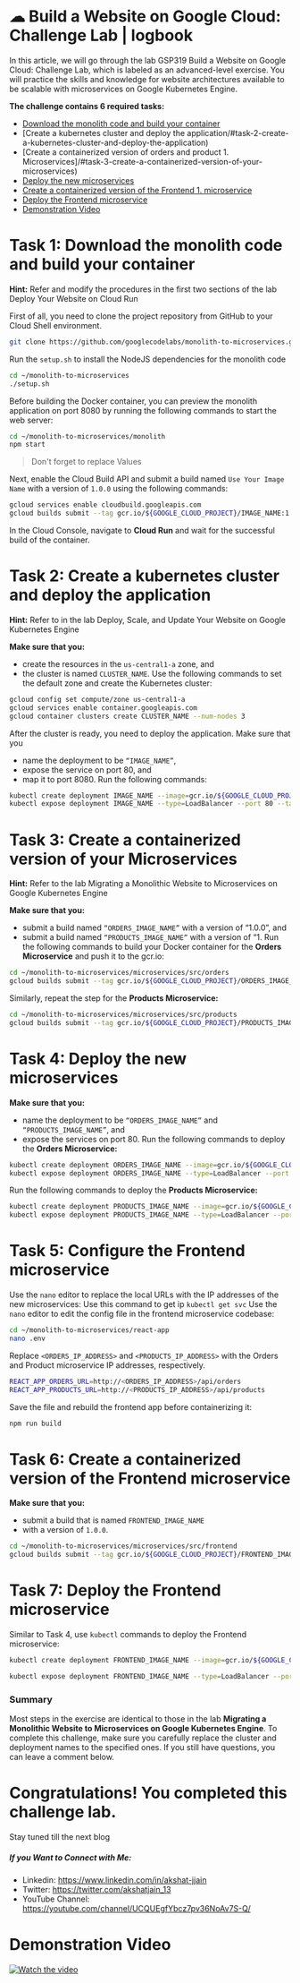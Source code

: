  # ☁ Build a Website on Google Cloud: Challenge Lab | logbook

In this article, we will go through the lab GSP319 Build a Website on Google Cloud: Challenge Lab, which is labeled as an advanced-level exercise. You will practice the skills and knowledge for website architectures available to be scalable with microservices on Google Kubernetes Engine.

**The challenge contains 6 required tasks:**

* [Download the monolith code and build your container](/#task-1-download-the-monolith-code-and-build-your-container)
* [Create a kubernetes cluster and deploy the application/#task-2-create-a-kubernetes-cluster-and-deploy-the-application)
* [Create a containerized version of orders and product 1. Microservices]/#task-3-create-a-containerized-version-of-your-microservices)
* [Deploy the new microservices](/#task-4-deploy-the-new-microservices)
* [Create a containerized version of the Frontend 1. microservice](/#task-5-configure-the-frontend-microservice)
* [Deploy the Frontend microservice](/#task-6-create-a-containerized-version-of-the-frontend-microservice)
* [Demonstration Video](/#demonstration-video)

# Task 1: Download the monolith code and build your container
**Hint:** Refer and modify the procedures in the first two sections of the lab Deploy Your Website on Cloud Run

First of all, you need to clone the project repository from GitHub to your Cloud Shell environment.
``` bash
git clone https://github.com/googlecodelabs/monolith-to-microservices.git
```
Run the `setup.sh` to install the NodeJS dependencies for the monolith code
``` bash
cd ~/monolith-to-microservices
./setup.sh
```
Before building the Docker container, you can preview the monolith application on port 8080 by running the following commands to start the web server:
``` bash
cd ~/monolith-to-microservices/monolith
npm start
```
> Don't forget to replace Values

Next, enable the Cloud Build API and submit a build named `Use Your Image Name` with a version of `1.0.0` using the following commands:
``` bash
gcloud services enable cloudbuild.googleapis.com
gcloud builds submit --tag gcr.io/${GOOGLE_CLOUD_PROJECT}/IMAGE_NAME:1.0.0 .
```
In the Cloud Console, navigate to **Cloud Run** and wait for the successful build of the container.

# Task 2: Create a kubernetes cluster and deploy the application
**Hint:** Refer to in the lab Deploy, Scale, and Update Your Website on Google Kubernetes Engine

**Make sure that you:**

* create the resources in the `us-central1-a` zone, and
* the cluster is named `CLUSTER_NAME`.
Use the following commands to set the default zone and create the Kubernetes cluster:
``` bash
gcloud config set compute/zone us-central1-a
gcloud services enable container.googleapis.com
gcloud container clusters create CLUSTER_NAME --num-nodes 3
```
After the cluster is ready, you need to deploy the application. Make sure that you

* name the deployment to be `“IMAGE_NAME”`,
* expose the service on port 80, and
* map it to port 8080.
Run the following commands:
``` bash
kubectl create deployment IMAGE_NAME --image=gcr.io/${GOOGLE_CLOUD_PROJECT}/IMAGE_NAME:1.0.0
kubectl expose deployment IMAGE_NAME --type=LoadBalancer --port 80 --target-port 8080
```
# Task 3: Create a containerized version of your Microservices
**Hint:** Refer to the lab Migrating a Monolithic Website to Microservices on Google Kubernetes Engine

**Make sure that you:**

* submit a build named `“ORDERS_IMAGE_NAME”` with a version of “1.0.0”, and
* submit a build named `“PRODUCTS_IMAGE_NAME”` with a version of “1.
Run the following commands to build your Docker container for the **Orders Microservice** and push it to the gcr.io:
``` bash
cd ~/monolith-to-microservices/microservices/src/orders
gcloud builds submit --tag gcr.io/${GOOGLE_CLOUD_PROJECT}/ORDERS_IMAGE_NAME:1.0.0 .
```
Similarly, repeat the step for the **Products Microservice:**
``` bash
cd ~/monolith-to-microservices/microservices/src/products
gcloud builds submit --tag gcr.io/${GOOGLE_CLOUD_PROJECT}/PRODUCTS_IMAGE_NAME:1.0.0 .
```
# Task 4: Deploy the new microservices
**Make sure that you:**

* name the deployment to be `“ORDERS_IMAGE_NAME”` and `“PRODUCTS_IMAGE_NAME”`, and
* expose the services on port 80.
Run the following commands to deploy the **Orders Microservice:**
``` bash
kubectl create deployment ORDERS_IMAGE_NAME --image=gcr.io/${GOOGLE_CLOUD_PROJECT}/ORDERS_IMAGE_NAME:1.0.0
kubectl expose deployment ORDERS_IMAGE_NAME --type=LoadBalancer --port 80 --target-port 8081
```
Run the following commands to deploy the **Products Microservice:**
``` bash
kubectl create deployment PRODUCTS_IMAGE_NAME --image=gcr.io/${GOOGLE_CLOUD_PROJECT}/PRODUCTS_IMAGE_NAME:1.0.0
kubectl expose deployment PRODUCTS_IMAGE_NAME --type=LoadBalancer --port 80 --target-port 8082
```
# Task 5: Configure the Frontend microservice
Use the `nano` editor to replace the local URLs with the IP addresses of the new microservices:
Use this command to get ip `kubectl get svc`
Use the `nano` editor to edit the config file in the frontend microservice codebase:
``` bash
cd ~/monolith-to-microservices/react-app
nano .env
```
Replace `<ORDERS_IP_ADDRESS>` and `<PRODUCTS_IP_ADDRESS>` with the Orders and Product microservice IP addresses, respectively.

``` bash
REACT_APP_ORDERS_URL=http://<ORDERS_IP_ADDRESS>/api/orders
REACT_APP_PRODUCTS_URL=http://<PRODUCTS_IP_ADDRESS>/api/products
```
Save the file and rebuild the frontend app before containerizing it:
``` bash
npm run build
```
# Task 6: Create a containerized version of the Frontend microservice
**Make sure that you:**

* submit a build that is named `FRONTEND_IMAGE_NAME`
* with a version of `1.0.0`.
``` bash
cd ~/monolith-to-microservices/microservices/src/frontend
gcloud builds submit --tag gcr.io/${GOOGLE_CLOUD_PROJECT}/FRONTEND_IMAGE_NAME:1.0.0 .
```
# Task 7: Deploy the Frontend microservice
Similar to Task 4, use `kubectl` commands to deploy the Frontend microservice:
``` bash
kubectl create deployment FRONTEND_IMAGE_NAME --image=gcr.io/${GOOGLE_CLOUD_PROJECT}/FRONTEND_IMAGE_NAME:1.0.0

kubectl expose deployment FRONTEND_IMAGE_NAME --type=LoadBalancer --port 80 --target-port 8080
```

### Summary
Most steps in the exercise are identical to those in the lab **Migrating a Monolithic Website to Microservices on Google Kubernetes Engine**. To complete this challenge, make sure you carefully replace the cluster and deployment names to the specified ones. If you still have questions, you can leave a comment below.


# Congratulations! You completed this challenge lab.
Stay tuned till the next blog
##### If you Want to Connect with Me:

- Linkedin: https://www.linkedin.com/in/akshat-jjain
- Twitter: https://twitter.com/akshatjain_13
- YouTube Channel: https://youtube.com/channel/UCQUEgfYbcz7pv36NoAv7S-Q/


# Demonstration Video
[![Watch the video](https://img.youtube.com/vi/RqW0LpNmFe4/maxresdefault.jpg)](https://youtu.be/RqW0LpNmFe4)
